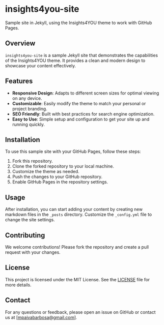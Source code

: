 # insights4you-site

Sample site in Jekyll, using the Insights4YOU theme to work with GitHub Pages.

## Overview
`insights4you-site` is a sample Jekyll site that demonstrates the capabilities of the Insights4YOU theme. It provides a clean and modern design to showcase your content effectively.

## Features
- **Responsive Design**: Adapts to different screen sizes for optimal viewing on any device.
- **Customizable**: Easily modify the theme to match your personal or project branding.
- **SEO Friendly**: Built with best practices for search engine optimization.
- **Easy to Use**: Simple setup and configuration to get your site up and running quickly.

## Installation
To use this sample site with your GitHub Pages, follow these steps:

1. Fork this repository.
2. Clone the forked repository to your local machine.
3. Customize the theme as needed.
4. Push the changes to your GitHub repository.
5. Enable GitHub Pages in the repository settings.

## Usage
After installation, you can start adding your content by creating new markdown files in the `_posts` directory. Customize the `_config.yml` file to change the site settings.

## Contributing
We welcome contributions! Please fork the repository and create a pull request with your changes.

## License
This project is licensed under the MIT License. See the [LICENSE](LICENSE) file for more details.

## Contact
For any questions or feedback, please open an issue on GitHub or contact us at [mpaivabarbosa@gmail.com].
